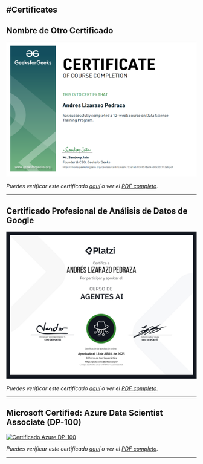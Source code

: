 #Certificates
---
## Nombre de Otro Certificado

[![Data Science Trainign Program](./img/DSTP.png)](./docs/certificadoDSTP.pdf)

*Puedes verificar este certificado [aquí](ENLACE_DE_VERIFICACION_OTRO) o ver el [PDF completo](./docs/certificadoDSTP.pdf).*

---

## Certificado Profesional de Análisis de Datos de Google

[![Certificado Google Data Analytics](./img/AgentesAI.png)](./docs/certificadoAgentesAI.pdf)

*Puedes verificar este certificado [aquí](ENLACE_DE_VERIFICACION_GOOGLE) o ver el [PDF completo](./docs/certificadoAgentesAI.pdf).*

---

## Microsoft Certified: Azure Data Scientist Associate (DP-100)

[![Certificado Azure DP-100](./img/AML_DP100.jpg)](./docs/certificadoAML_DP100.pdf)

*Puedes verificar este certificado [aquí](ENLACE_DE_VERIFICACION_MICROSOFT) o ver el [PDF completo](./docs/certificadoAML_DP100.pdf).*

---

<!-- Repite la estructura anterior para cada certificado adicional -->
